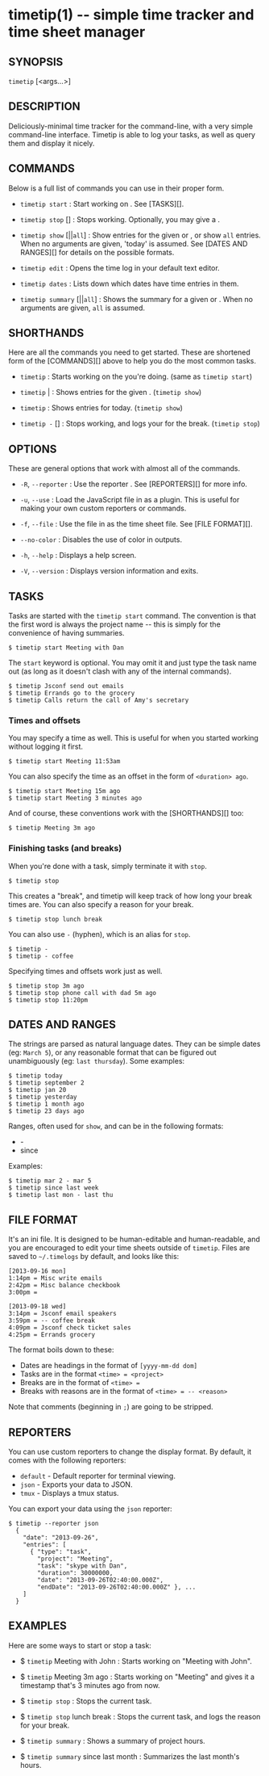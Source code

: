timetip(1) -- simple time tracker and time sheet manager
========================================================

## SYNOPSIS

`timetip` <command> [<args...>]

## DESCRIPTION

Deliciously-minimal time tracker for the command-line, with a very simple
command-line interface. Timetip is able to log your tasks, as well as query
them and display it nicely.

## COMMANDS

Below is a full list of commands you can use in their proper form.

 * `timetip start` <new-task-name> :
   Start working on <task>. See [TASKS][].

 * `timetip stop` [<reason>] :
   Stops working. Optionally, you may give a <reason>.

 * `timetip show` [<date>|<range>|`all`] :
   Show entries for the given <date> or <range>, or show `all` entries. When no 
   arguments are given, 'today' is assumed. See [DATES AND RANGES][] for details 
   on the possible formats.

 * `timetip edit` :
   Opens the time log in your default text editor.

 * `timetip dates` :
   Lists down which dates have time entries in them.

 * `timetip summary` [<date>|<range>|`all`] :
   Shows the summary for a given <date> or <range>. When no arguments are given, 
   `all` is assumed.

## SHORTHANDS

Here are all the commands you need to get started. These are shortened form of
the [COMMANDS][] above to help you do the most common tasks.

 * `timetip` <new-task-name> :
   Starts working on the <task> you're doing. (same as `timetip start`)

 * `timetip` <date>|<range> :
   Shows entries for the given <date>. (`timetip show`)

 * `timetip` :
   Shows entries for today. (`timetip show`)

 * `timetip -` [<reason>] :
   Stops working, and logs your <reason> for the break. (`timetip stop`)

## OPTIONS

These are general options that work with almost all of the commands.

  * `-R`, `--reporter` <name> :
    Use the reporter <name>. See [REPORTERS][] for more info.

  * `-u`, `--use` <path> :
    Load the JavaScript file in <path> as a plugin. This is useful for making
    your own custom reporters or commands.

  * `-f`, `--file` <path> :
    Use the file in <path> as the time sheet file. See [FILE FORMAT][].

  * `--no-color` :
    Disables the use of color in outputs.

  * `-h`, `--help` :
    Displays a help screen.

  * `-V`, `--version` :
    Displays version information and exits.

## TASKS

Tasks are started with the `timetip start` command. The convention is that the 
first word is always the project name -- this is simply for the convenience of 
having summaries.

    $ timetip start Meeting with Dan

The `start` keyword is optional. You may omit it and just type the task name out
(as long as it doesn't clash with any of the internal commands).

    $ timetip Jsconf send out emails
    $ timetip Errands go to the grocery
    $ timetip Calls return the call of Amy's secretary

### Times and offsets

You may specify a time as well. This is useful for when you started working 
without logging it first.

    $ timetip start Meeting 11:53am

You can also specify the time as an offset in the form of `<duration> ago`.

    $ timetip start Meeting 15m ago
    $ timetip start Meeting 3 minutes ago

And of course, these conventions work with the [SHORTHANDS][] too:

    $ timetip Meeting 3m ago

### Finishing tasks (and breaks)

When you're done with a task, simply terminate it with `stop`.

    $ timetip stop

This creates a "break", and timetip will keep track of how long your break times are.
You can also specify a reason for your break.

    $ timetip stop lunch break

You can also use `-` (hyphen), which is an alias for `stop`.

    $ timetip -
    $ timetip - coffee

Specifying times and offsets work just as well.

    $ timetip stop 3m ago
    $ timetip stop phone call with dad 5m ago
    $ timetip stop 11:20pm

## DATES AND RANGES

The <date> strings are parsed as natural language dates. They can be simple
dates (eg: `March 5`), or any reasonable format that can be figured out
unambiguously (eg: `last thursday`). Some examples:

    $ timetip today
    $ timetip september 2
    $ timetip jan 20
    $ timetip yesterday
    $ timetip 1 month ago
    $ timetip 23 days ago

Ranges, often used for `show`, and  can be in the following formats:

  * <date> - <date>
  * since <date>

Examples:

    $ timetip mar 2 - mar 5
    $ timetip since last week
    $ timetip last mon - last thu

## FILE FORMAT

It's an ini file. It is designed to be human-editable and human-readable, and 
you are encouraged to edit your time sheets outside of `timetip`. Files are 
saved to `~/.timelogs` by default, and looks like this:

    [2013-09-16 mon]
    1:14pm = Misc write emails
    2:42pm = Misc balance checkbook
    3:00pm =
    
    [2013-09-18 wed]
    3:14pm = Jsconf email speakers
    3:59pm = -- coffee break
    4:09pm = Jsconf check ticket sales
    4:25pm = Errands grocery

The format boils down to these:

  * Dates are headings in the format of `[yyyy-mm-dd dom]`
  * Tasks are in the format `<time> = <project>`
  * Breaks are in the format of `<time> = `
  * Breaks with reasons are in the format of `<time> = -- <reason>`

Note that comments (beginning in `;`) are going to be stripped.

## REPORTERS

You can use custom reporters to change the display format. By default, it comes
with the following reporters:

  * `default` - Default reporter for terminal viewing.
  * `json` - Exports your data to JSON.
  * `tmux` - Displays a tmux status.

You can export your data using the `json` reporter:

    $ timetip --reporter json
      {
        "date": "2013-09-26",
        "entries": [
          { "type": "task",
            "project": "Meeting",
            "task": "skype with Dan",
            "duration": 30000000,
            "date": "2013-09-26T02:40:00.000Z",
            "endDate": "2013-09-26T02:40:00.000Z" }, ...
        ]
      }
          

## EXAMPLES

Here are some ways to start or stop a task:

  * $ `timetip` Meeting with John :
    Starts working on "Meeting with John".

  * $ `timetip` Meeting 3m ago :
    Starts working on "Meeting" and gives it a timestamp that's 3 minutes ago
    from now.

  * $ `timetip stop` :
    Stops the current task.

  * $ `timetip stop` lunch break :
    Stops the current task, and logs the reason for your break.

  * $ `timetip summary` :
    Shows a summary of project hours.

  * $ `timetip summary` since last month :
    Summarizes the last month's hours.
